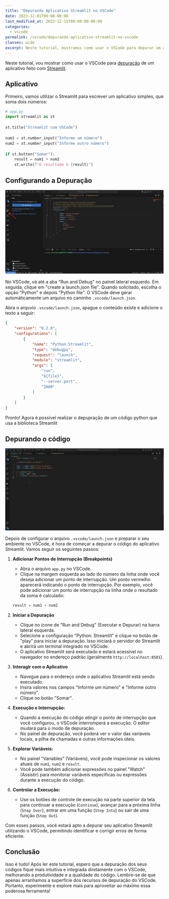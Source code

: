 ```yaml
---
title: "Depurando Aplicativo Streamlit no VSCode"
date: 2023-12-01T00:00-00:00
last_modified_at: 2023-12-15T00:00:00-00:00
categories:
  - vscode
permalink: /vscode/depurando-aplicativo-streamlit-no-vscode
classes: wide
excerpt: Neste tutorial, mostramos como usar o VSCode para depurar um aplicativo Streamlit. Abordamos desde a configuração básica até a definição de pontos de interrupção, tornando a depuração mais intuitiva e integrada ao seu ambiente de desenvolvimento.
---
```


Neste tutorial, vou mostrar como usar o VSCode para [depuração](https://www.hostgator.com.br/blog/debug-desenvolvimento-web) de um aplicativo feito com [Streamlit](https://docs.streamlit.io/). 

## Aplicativo 
Primeiro, vamos utilizar o Streamlit para escrever um aplicativo simples, que soma dois números:

```python
# app.py
import streamlit as st

st.title("Streamlit com VSCode")

num1 = st.number_input("Informe um número")
num2 = st.number_input("Informe outro número")

if st.button("Somar"):
    result = num1 + num2
    st.write(f"O resultado é {result}")
```

## Configurando a Depuração

![Configurando a depuraçao no VSCode](/images/create_launch.png)

No VSCode, vá até a aba "Run and Debug" no painel lateral esquerdo. Em seguida, clique em "create a launch.json file". Quando solicitado, escolha o opção "Python" e depois  "Python file". O VSCode deve gerar automáticamente um arquivo no caminho `.vscode/launch.json`.

Abra o arquvio `.vscode/launch.json`, apague o conteúdo existe e adicione o texto a seguir:

```json
{
    "version": "0.2.0",
    "configurations": [
        {
            "name": "Python:Streamlit",
            "type": "debugpy",
            "request": "launch",
            "module": "streamlit",
            "args": [
                "run",
                "${file}",
                "--server.port",
                "2000"
            ]
        }
    ]
}
```

Pronto! Agora é possível realizar o depupração de um código python que usa a biblioteca Streamlit

## Depurando o código 


![Executando a depuração](/images/debugger-running.gif)

Depois de configurar o arquivo `.vscode/launch.json` e preparar o seu ambiente no VSCode, é hora de começar a depurar o código do aplicativo Streamlit. Vamos seguir os seguintes passos:


1. **Adicionar Pontos de Interrupção (Breakpoints)**
   - Abra o arquivo `app.py` no VSCode.
   - Clique na margem esquerda ao lado do número da linha onde você deseja adicionar um ponto de interrupção. Um ponto vermelho aparecerá indicando o ponto de interrupção. Por exemplo, você pode adicionar um ponto de interrupção na linha onde o resultado da soma é calculado:

   ```python
   result = num1 + num2
   ```

2. **Iniciar a Depuração**
   - Clique no ícone de "Run and Debug" (Executar e Depurar) na barra lateral esquerda.
   - Selecione a configuração "Python: Streamlit" e clique no botão de "play" para iniciar a depuração. Isso iniciará o servidor do Streamlit e abrirá um terminal integrado no VSCode.
   - O aplicativo Streamlit será executado e estará acessível no navegador no endereço padrão (geralmente `http://localhost:8501`).

3. **Interagir com o Aplicativo**
   - Navegue para o endereço onde o aplicativo Streamlit está sendo executado.
   - Insira valores nos campos "Informe um número" e "Informe outro número".
   - Clique no botão "Somar".

4. **Execução e Interrupção:**
   - Quando a execução do código atingir o ponto de interrupção que você configurou, o VSCode interromperá a execução. O editor mudará para o modo de depuração.
   - No painel de depuração, você poderá ver o valor das variáveis locais, a pilha de chamadas e outras informações úteis.

5. **Explorar Variáveis:**
   - No painel "Variables" (Variáveis), você pode inspecionar os valores atuais de `num1`, `num2` e `result`.
   - Você pode também adicionar expressões no painel "Watch" (Assistir) para monitorar variáveis específicas ou expressões durante a execução do código.

6. **Controlar a Execução:**
   - Use os botões de controle de execução na parte superior da tela para continuar a execução (`Continue`), avançar para a próxima linha (`Step Over`), entrar em uma função (`Step Into`) ou sair de uma função (`Step Out`).

Com esses passos, você estará apto a depurar seu aplicativo Streamlit utilizando o VSCode, permitindo identificar e corrigir erros de forma eficiente. 

## Conclusão

Isso é tudo! Após ler este tutorial, espero que a depuração dos seus códigos fique mais intuitiva e integrada diretamente com o VSCode, melhorando a produtividade e a qualidade do código. Lembre-se de que apenas arranhamos a superfície dos recursos de depuração do VSCode. Portanto, experimente e explore mais para aproveitar ao máximo essa poderosa ferramenta!